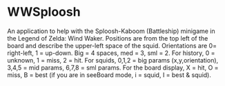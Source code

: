 # WWSploosh
An application to help with the Sploosh-Kaboom (Battleship) minigame in the Legend of Zelda: Wind Waker.
Positions are from the top left of the board and describe the upper-left space of the squid.
Orientations are 0= right-left, 1 = up-down.
Big = 4 spaces, med = 3, sml = 2.
For history, 0 = unknown, 1 = miss, 2 = hit.
For squids, 0,1,2 = big params (x,y,orientation), 3,4,5 = mid params, 6,7,8 = sml params.
For the board display, X = hit, O = miss, B = best (if you are in seeBoard mode, i = squid, I = best & squid).
